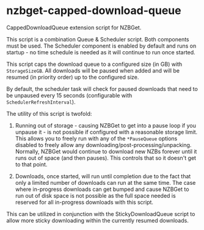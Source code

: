 # nzbget-capped-download-queue

CappedDownloadQueue extension script for NZBGet.

This script is a combination Queue & Scheduler script. Both components must be used.
The Scheduler component is enabled by default and runs on startup - no time schedule is needed as it will continue to run once started.

This script caps the download queue to a configured size (in GB) with `StorageSizeGB`.
All downloads will be paused when added and will be resumed (in priority order) up to the configured size.

By default, the scheduler task will check for paused downloads that need to be unpaused every 15 seconds (configurable with `SchedulerRefreshInterval`).

The utility of this script is twofold:

1. Running out of storage - causing NZBGet to get into a pause loop if you unpause it - is not possible if configured with a reasonable storage limit.
This allows you to freely run with any of the `*PauseQueue` options disabled to freely allow any downloading/post-processing/unpacking.
Normally, NZBGet would continue to download new NZBs forever until it runs out of space (and then pauses). This controls that so it doesn't get to that point.

2. Downloads, once started, will run until completion due to the fact that only a limited number of downloads can run at the same time.
The case where in-progress downloads can get bumped and cause NZBGet to run out of disk space is not possible as the full space needed is reserved for all in-progress downloads with this script.

This can be utilized in conjunction with the StickyDownloadQueue script to allow more sticky downloading within the currently resumed downloads.


